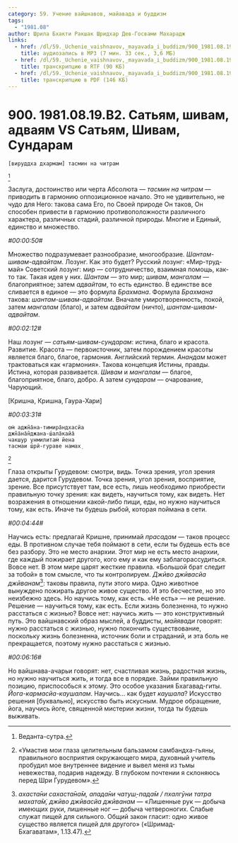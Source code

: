 ```yaml
---
category: 59. Учение вайшнавов, майавада и буддизм
tags:
  - "1981.08"
author: Шрила Бхакти Ракшак Шридхар Дев-Госвами Махарадж
links:
  - href: /dl/59._Uchenie_vaishnavov,_mayavada_i_buddizm/900_1981.08.19.B2_SridharMj_Satjam_shivam_advajam_VS_Satjam_Shivam_Sundaram.mp3
    title: аудиозапись в MP3 (7 мин. 33 сек., 3,6 МБ)
  - href: /dl/59._Uchenie_vaishnavov,_mayavada_i_buddizm/900_1981.08.19.B2_SridharMj_Satjam_shivam_advajam_VS_Satjam_Shivam_Sundaram.rtf
    title: транскрипцию в RTF (90 КБ)
  - href: /dl/59._Uchenie_vaishnavov,_mayavada_i_buddizm/900_1981.08.19.B2_SridharMj_Satjam_shivam_advajam_VS_Satjam_Shivam_Sundaram.pdf
    title: транскрипцию в PDF (146 КБ)
---
```


# 900. 1981.08.19.B2. Сатьям, шивам, адваям VS Сатьям, Шивам, Сундарам

    [вируддха дхармам] тасмин на читрам
[^_ftn1]

Заслуга, достоинство или черта Абсолюта — *тасмин на читрам* — приводить в гармонию оппозиционное начало. Это не удивительно, не чудо для Него: такова сама Его, по Своей природе Он таков, Он способен привести в гармонию противоположности различного характера, различных стадий, различной природы. Многие и Единый, единство и множество.

*#00:00:50#*

Множество подразумевает разнообразие, многообразие. *Шантам-шивам-адвайтам*. Лозунг. Как это будет? Русский лозунг: «Мир-труд-май» Советский лозунг: мир — сотрудничество, взаимная помощь, как-то так. Такая идея у них. *Шантам* — это мир; *шивам*, *мангалам* — благоприятное; затем *адвайтам*, то есть единство. В единстве все сливается в единое — это формула *Брахмана*. Формула *Брахмана* такова: *шантам-шивам-адвайтам*. Вначале умиротворенность, покой, затем *мангалам* (благо), и затем *адвайтам* (ничто), *шантам-шивам-адвайтам*.

*#00:02:12#*

Наш лозунг — *сатьям-шивам-сундарам*: истина, благо и красота. Развитие. Красота — первоисточник, затем порождением красоты является благо, благое, гармония. Английский термин. *Анандам* может трактоваться как «гармония». Такова концепция Истины, правды. Истина, которая развивается. *Шивам* и *мангалам* — благое, благоприятное, благо, добро. А затем *сундарам* — очарование, Чарующий.

[Кришна, Кришна, Гаура-Хари]

*#00:03:31#*

    ом̇ аджн̃а̄на-тимира̄ндхасйа
    джн̃а̄на̄н̃джана-ш́ала̄кайа̄
    чакш̣ур унмилитам̇ йена
    тасмаи ш́рӣ-гураве намах̣
[^_ftn2]

Глаза открыты Гурудевом: смотри, видь. Точка зрения, угол зрения дается, дарится Гурудевом. Точка зрения, угол зрения, восприятие, зрение. Все присутствует там, все есть, лишь необходимо приобрести правильную точку зрения: как видеть, научиться тому, как видеть. Нет возражения в отношении какой-либо пищи, еды, но нужно научиться тому, как есть. Иначе ты будешь рыбой, которая поймана в сети.

*#00:04:44#*

Научись есть: предлагай Кришне, принимай *прасадам* — таков процесс еды. В противном случае тебя поймают в сети, если ты будешь есть все без разбору. Это не место анархии. Этот мир не есть место анархии, где каждый пожирает другого, кого ему и как ему заблагорассудиться. Вовсе нет. В этом мире царят жесткие правила. «Большой брат следит за тобой» в том смысле, что ты контролируем. *Джӣво джӣвасйа джӣванам*[^_ftn3]: таковы правила, пути этого мира. Одно животное вынуждено пожирать другое живое существо. И это бесчестие, но это неизбежно здесь. Но научись тому, как есть. «Не есть» — не решение. Решение — научиться тому, как есть. Если жизнь болезненна, то нужно расстаться с жизнью? Вовсе нет: научись жить — это конструктивный путь. Это вайшнавский образ мыслей, а буддисты, *майявади* говорят: нужно расстаться с жизнью, нужно покончить существование, поскольку жизнь болезненна, источник боли и страданий, и эта боль не прекращается, поэтому нужно расстаться с жизнью.

*#00:06:16#*

Но вайшнава-ачарьи говорят: нет, счастливая жизнь, радостная жизнь, но нужно научиться жить, и тогда все в порядке. Займи правильную позицию, приспособься к этому. Это особое указания Бхагавад-гиты. *Йога-кармасйа-каушалам*. Научись… как будет *каушала*? Искусство решения [буквально], искусство быть искусным. Мудрое обращение, йога, научись йоге, священной мистерии жизни, тогда ты будешь выживать.



[^_ftn1]: Веданта-сутра.

[^_ftn2]: «Умастив мои глаза целительным бальзамом самбандха-гьяны, правильного восприятия окружающего мира, духовный учитель пробудил мое внутреннее видение и вывел меня из тьмы невежества, подарив надежду. В глубоком почтении я склоняюсь перед Шри Гурудевом».

[^_ftn3]: *ахаста̄ни сахаста̄на̄м, апада̄ни чатуш̣-пада̄м / пхалгӯни татра махата̄м̇, джӣво джӣвасйа джӣванам* — «Лишенные рук — добыча имеющих руки, лишенные ног — добыча четвероногих. Слабые служат пищей для сильного. Общий закон гласит: одно живое существо является пищей для другого» («Шримад-Бхагаватам», 1.13.47).

